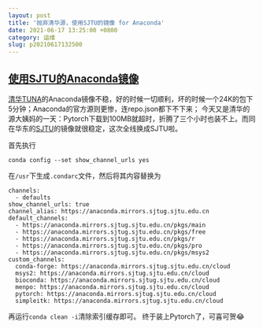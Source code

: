 ```yaml
---
layout: post
title: '抛弃清华源，使用SJTU的镜像 for Anaconda'
date: 2021-06-17 13:25:00 +0800
category: 运维
slug: p20210617132500
---
```

##   	[使用SJTU的Anaconda镜像](https://verrickt.github.io/2020/12/12/conda-mirror-from-sjtu/)  

[清华TUNA](https://mirrors.tuna.tsinghua.edu.cn/)的Anaconda镜像不稳，好的时候一切顺利，坏的时候一个24K的包下5分钟；Anaconda的官方源则更惨，连repo.json都下不下来；
今天又是清华的源大姨妈的一天：Pytorch下载到100MB就超时，折腾了三个小时也装不上。而同在华东的[SJTU](https://mirrors.sjtug.sjtu.edu.cn/)的镜像就很稳定，这次全线换成SJTU啦。

首先执行

```
conda config --set show_channel_urls yes
```



在`/usr`下生成`.condarc`文件，然后将其内容替换为

```
channels:
  - defaults
show_channel_urls: true
channel_alias: https://anaconda.mirrors.sjtug.sjtu.edu.cn
default_channels:
  - https://anaconda.mirrors.sjtug.sjtu.edu.cn/pkgs/main
  - https://anaconda.mirrors.sjtug.sjtu.edu.cn/pkgs/free
  - https://anaconda.mirrors.sjtug.sjtu.edu.cn/pkgs/r
  - https://anaconda.mirrors.sjtug.sjtu.edu.cn/pkgs/pro
  - https://anaconda.mirrors.sjtug.sjtu.edu.cn/pkgs/msys2
custom_channels:
  conda-forge: https://anaconda.mirrors.sjtug.sjtu.edu.cn/cloud
  msys2: https://anaconda.mirrors.sjtug.sjtu.edu.cn/cloud
  bioconda: https://anaconda.mirrors.sjtug.sjtu.edu.cn/cloud
  menpo: https://anaconda.mirrors.sjtug.sjtu.edu.cn/cloud
  pytorch: https://anaconda.mirrors.sjtug.sjtu.edu.cn/cloud
  simpleitk: https://anaconda.mirrors.sjtug.sjtu.edu.cn/cloud
```

再运行`conda clean -i`清除索引缓存即可。
终于装上Pytorch了，可喜可贺😂
